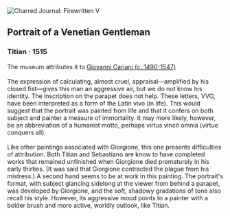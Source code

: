 <div class="artwork-of-the-day">
  <div class="container">
    <div class="img-wrapper">
      <img
        src="https://uploads3.wikiart.org/images/titian/portrait-of-a-venetian-nobleman(1).jpg!Large.jpg"
        alt="Charred Journal: Firewritten V" />
    </div>
    <div class="artwork-detail">
      <div class="artwork-origin"> 
        <h2 class="artwork-name">Portrait of a Venetian Gentleman</h2>
        <h3 class="artist">
          Titian
                    ·  1515
        </h3>
      </div>
      <p class="description">
        <span class="artwork-description-text ng-binding" ng-bind-html="viewModel.ArtworkOfTheDay.Description | unsafe">The museum attributes it to <a target="_blank" href="https://en.wikipedia.org/wiki/Giovanni_Cariani">Giovanni Cariani (c. 1490-1547)</a><br><br>The expression of calculating, almost cruel, appraisal—amplified by his closed fist—gives this man an aggressive air, but we do not know his identity. The inscription on the parapet does not help. These letters, VVO, have been interpreted as a form of the Latin vivo (in life). This would suggest that the portrait was painted from life and that it confers on both subject and painter a measure of immortality. It may more likely, however, be an abbreviation of a humanist motto, perhaps virtus vincit omnia (virtue conquers all).<br><br>Like other paintings associated with Giorgione, this one presents difficulties of attribution. Both Titian and Sebastiano are know to have completed works that remained unfinished when Giorgione died prematurely in his early thirties. (It was said that Giorgione contracted the plague from his mistress.) A second hand seems to be at work in this painting. The portrait's format, with subject glancing sidelong at the viewer from behind a parapet, was developed by Giorgione, and the soft, shadowy gradations of tone also recall his style. However, its aggressive mood points to a painter with a bolder brush and more active, worldly outlook, like Titian.</span>
                        <div class="text-shadow-container" ng-show="showShadow" style=""></div>
      </p>
    </div>
  </div>

</div>
